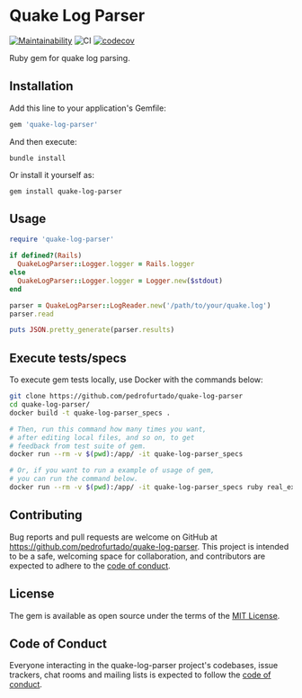 # Quake Log Parser

[![Maintainability](https://api.codeclimate.com/v1/badges/8bbcb90abf1f392d7e68/maintainability)](https://codeclimate.com/github/pedrofurtado/quake-log-parser/maintainability)
![CI](https://github.com/pedrofurtado/quake-log-parser/actions/workflows/ci.yml/badge.svg)
[![codecov](https://codecov.io/gh/pedrofurtado/quake-log-parser/graph/badge.svg?token=DUC0CORI0N)](https://codecov.io/gh/pedrofurtado/quake-log-parser)

Ruby gem for quake log parsing.

## Installation

Add this line to your application's Gemfile:

```ruby
gem 'quake-log-parser'
```

And then execute:

    bundle install

Or install it yourself as:

    gem install quake-log-parser

## Usage

```ruby
require 'quake-log-parser'

if defined?(Rails)
  QuakeLogParser::Logger.logger = Rails.logger
else
  QuakeLogParser::Logger.logger = Logger.new($stdout)
end

parser = QuakeLogParser::LogReader.new('/path/to/your/quake.log')
parser.read

puts JSON.pretty_generate(parser.results)
```

## Execute tests/specs

To execute gem tests locally, use Docker with the commands below:

```bash
git clone https://github.com/pedrofurtado/quake-log-parser
cd quake-log-parser/
docker build -t quake-log-parser_specs .

# Then, run this command how many times you want,
# after editing local files, and so on, to get
# feedback from test suite of gem.
docker run --rm -v $(pwd):/app/ -it quake-log-parser_specs

# Or, if you want to run a example of usage of gem,
# you can run the command below.
docker run --rm -v $(pwd):/app/ -it quake-log-parser_specs ruby real_example_to_run.rb
```

## Contributing

Bug reports and pull requests are welcome on GitHub at https://github.com/pedrofurtado/quake-log-parser. This project is intended to be a safe, welcoming space for collaboration, and contributors are expected to adhere to the [code of conduct](https://github.com/pedrofurtado/quake-log-parser/blob/master/CODE_OF_CONDUCT.md).

## License

The gem is available as open source under the terms of the [MIT License](https://opensource.org/licenses/MIT).

## Code of Conduct

Everyone interacting in the quake-log-parser project's codebases, issue trackers, chat rooms and mailing lists is expected to follow the [code of conduct](https://github.com/pedrofurtado/quake-log-parser/blob/master/CODE_OF_CONDUCT.md).
